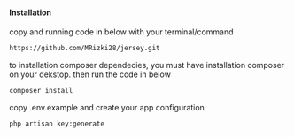 #### Installation
copy and running code in below with your terminal/command

```bash
https://github.com/MRizki28/jersey.git
```

to installation composer dependecies, you must have installation composer on your dekstop.
then run the code in below

```bash
composer install
```

copy .env.example and create your app configuration

```bash
php artisan key:generate
```


